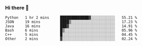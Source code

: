 ### Hi there 👋

<!--START_SECTION:waka-->

```text
Python   1 hr 2 mins     █████████████▓░░░░░░░░░░░   55.21 %
JSON     19 mins         ████▒░░░░░░░░░░░░░░░░░░░░   17.23 %
Java     16 mins         ███▓░░░░░░░░░░░░░░░░░░░░░   14.91 %
Bash     6 mins          █▒░░░░░░░░░░░░░░░░░░░░░░░   05.96 %
C++      5 mins          █░░░░░░░░░░░░░░░░░░░░░░░░   04.45 %
Other    2 mins          ▓░░░░░░░░░░░░░░░░░░░░░░░░   02.24 %
```

<!--END_SECTION:waka-->
<!--
**Boombag0607/Boombag0607** is a ✨ _special_ ✨ repository because its `README.md` (this file) appears on your GitHub profile.

Here are some ideas to get you started:

- 🔭 I’m currently working on ...
- 🌱 I’m currently learning ...
- 👯 I’m looking to collaborate on ...
- 🤔 I’m looking for help with ...
- 💬 Ask me about ...
- 📫 How to reach me: ...
- 😄 Pronouns: ...
- ⚡ Fun fact: ...
-->
